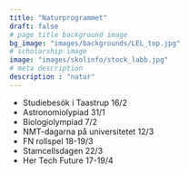 ```yaml
---
title: "Naturprogrammet"
draft: false
# page title background image
bg_image: "images/backgrounds/LEL_top.jpg"
# scholarship image
image: "images/skolinfo/stock_labb.jpg"
# meta description
description : "natur"
---
```


* Studiebesök i Taastrup 16/2
* Astronomiolypiad 31/1
* Biologiolympiad 7/2
* NMT-dagarna på universitetet 12/3
* FN rollspel 18-19/3
* Stamcellsdagen 22/3
* Her Tech Future 17-19/4

